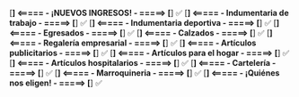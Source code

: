 [**] <===== *-* ¡NUEVOS INGRESOS!       *-* =====> [**] ✅
[**] <===== *-* Indumentaria de trabajo *-* =====> [**] ✅
[**] <===== *-* Indumentaria deportiva  *-* =====> [**] ✅
[**] <===== *-* Egresados               *-* =====> [**] ✅
[**] <===== *-* Calzados                *-* =====> [**] ✅
[**] <===== *-* Regalería empresarial   *-* =====> [**] ✅
[**] <===== *-* Artículos publicitarios *-* =====> [**] ✅
[**] <===== *-* Artículos para el hogar *-* =====> [**] ✅
[**] <===== *-* Artículos hospitalarios *-* =====> [**] ✅
[**] <===== *-* Cartelería              *-* =====> [**] ✅
[**] <===== *-* Marroquineria           *-* =====> [**] ✅
[**] <===== *-* ¡Quiénes nos eligen!    *-* =====> [**] ✅